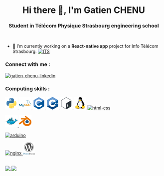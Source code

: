 <h1 align="center">Hi there 👋, I'm Gatien CHENU</h1>

<h3 align="center">Student in Télécom Physique Strasbourg engineering school<br>
</h3> 

<br>

- 🔭 I’m currently working on a **React-native app** project for Info Télécom Strasbourg.
<a href="https://info-telecom-strasbourg.fr" target="_blank" rel="noreferrer"> <img src="https://physique-ingenierie.fr/wp-content/uploads/2020/10/ITS-150x150.png" alt="ITS" width="20" height="20"/> </a>


<h3 align="left">Connect with me :</h3>
<p align="left">
<a href="http://www.linkedin.com/in/gatien-chenu-a25992238" target="_blank"><img align="center" src="https://raw.githubusercontent.com/rahuldkjain/github-profile-readme-generator/master/src/images/icons/Social/linked-in-alt.svg" alt="gatien-chenu-linkedin" height="30" width="40" /></a>
</p>  

<h3 align="left">Computing skills :</h3>
<p align="left"> 
<a href="https://www.python.org" target="_blank" rel="noreferrer"> <img src="https://raw.githubusercontent.com/devicons/devicon/master/icons/python/python-original.svg" alt="python" width="40" height="40"/> </a> 
<a href="https://www.mysql.com/" target="_blank" rel="noreferrer"> <img src="https://raw.githubusercontent.com/devicons/devicon/master/icons/mysql/mysql-original-wordmark.svg" alt="mysql" width="40" height="40"/> </a>
<a href="https://www.cprogramming.com" target="_blank" rel="noreferrer"> <img src="https://raw.githubusercontent.com/devicons/devicon/master/icons/c/c-original.svg" alt="c" width="40" height="40"/> </a> 
<a href="https://www.w3schools.com/cpp/" target="_blank" rel="noreferrer"> <img src="https://raw.githubusercontent.com/devicons/devicon/master/icons/cplusplus/cplusplus-original.svg" alt="cplusplus" width="40" height="40"/> </a> 
<a href="https://www.linux.org" target="_blank" rel="noreferrer"> <img src="https://raw.githubusercontent.com/devicons/devicon/master/icons/bash/bash-original.svg" alt="bash" width="40" height="40"/> </a>
<a href="https://www.linux.org" target="_blank" rel="noreferrer"> <img src="https://raw.githubusercontent.com/devicons/devicon/master/icons/linux/linux-original.svg" alt="linux" width="40" height="40"/> </a> 
<a href="https://www.w3schools.com/html/" target="_blank" rel="noreferrer"> <img src="https://upload.wikimedia.org/wikipedia/commons/1/10/CSS3_and_HTML5_logos_and_wordmarks.svg" alt="html-css" height="40"/> </a> 

<a href="https://www.docker.com" target="_blank" rel="noreferrer"> <img src="https://raw.githubusercontent.com/devicons/devicon/master/icons/docker/docker-original.svg" alt="docker" width="40" height="40"/> </a> 
<a href="https://www.blender.org" target="_blank" rel="noreferrer"> <img src="https://raw.githubusercontent.com/devicons/devicon/master/icons/blender/blender-original.svg" alt="blender" width="40" height="40"/> </a> 

<a href="https://www.arduino.cc" target="_blank" rel="noreferrer"> <img src="https://cdn.worldvectorlogo.com/logos/arduino-1.svg" alt="arduino" width="40" height="40"/> </a> 

<a href="https://www.nginx.com" target="_blank" rel="noreferrer"> <img src="https://www.nginx.com/wp-content/uploads/2020/05/NGINX-product-icon.svg" alt="nginx" width="40" height="40"/> </a>
<a href="https://wordpress.com/fr/" target="_blank" rel="noreferrer"> <img src="https://raw.githubusercontent.com/devicons/devicon/master/icons/wordpress/wordpress-original.svg" alt="wordpress" width="40" height="40"/> </a>
</p>

<br>

<div>
  <a href="https://github.com/gatienc">
  <img align="center" width="50%" src="https://github-readme-stats.vercel.app/api?username=gatienc&show_icons=true&theme=github_dark&include_all_commits=true&count_private=true"/>
  <img align="center" width="42%" src="https://github-readme-stats.vercel.app/api/top-langs/?username=gatienc&layout=compact&langs_count=16&theme=github_dark" />
</div>
